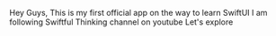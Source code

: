 Hey Guys, 
This is my first official app on the way to learn SwiftUI
I am following Swiftful Thinking channel on youtube 
Let's explore
